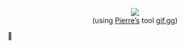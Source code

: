 <p align=center><img src=https://gif.gg/ghN5xtW.gif><br/>
(using <a href=https://github.com/bpierre>Pierre’s</a> tool <a href=https://gif.gg>gif.gg</a>)

👋
